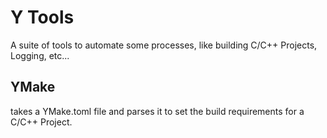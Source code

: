 # Y Tools

A suite of tools to automate some processes, like building C/C++ Projects, Logging, etc...

## YMake

takes a YMake.toml file and parses it to set the build requirements for a C/C++ Project.
